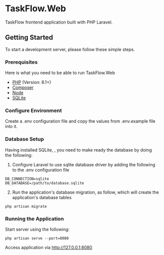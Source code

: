 # TaskFlow.Web

TaskFlow frontend application built with PHP Laravel.

## Getting Started

To start a development server, please follow these simple steps.

### Prerequisites

Here is what you need to be able to run TaskFlow.Web

* [PHP](https://www.php.net/manual/en/install.php) (Version: 8.1+)
* [Composer](https://getcomposer.org/)
* [Node](https://nodejs.org/en/download)
* [SQLite](https://www.sqlite.org/download.html)

### Configure Environment

Create a .env configuration file and copy the values from .env.example file into it.

### Database Setup

Having installed SQLite, , you need to make ready the database by doing the following:

1. Configure Laravel to use sqlite database driver by adding the following to the .env configuration file

```
DB_CONNECTION=sqlite
DB_DATABASE=/path/to/database.sqlite
```

2. Run the application's database migration, as follow, which will create the application's database tables

```
php artisan migrate
```

### Running the Application

Start server using the following:

```
php artisan serve --port=8080
```

Access application via http://127.0.0.1:8080
